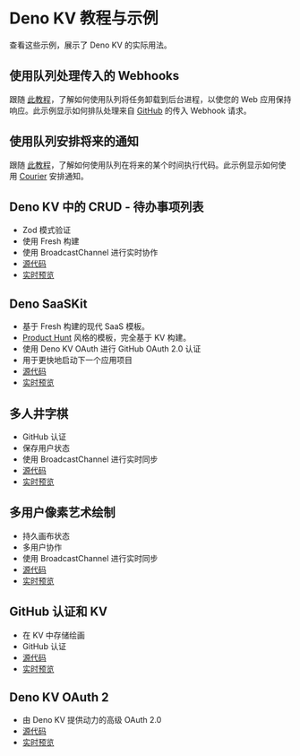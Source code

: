 # Deno KV 教程与示例

查看这些示例，展示了 Deno KV 的实际用法。

## 使用队列处理传入的 Webhooks

跟随
[此教程](./webhook_processor.md)，了解如何使用队列将任务卸载到后台进程，以使您的
Web 应用保持响应。此示例显示如何排队处理来自 [GitHub](https://www.github.com)
的传入 Webhook 请求。

## 使用队列安排将来的通知

跟随
[此教程](./schedule_notification.md)，了解如何使用队列在将来的某个时间执行代码。此示例显示如何使用
[Courier](https://www.courier.com/) 安排通知。

## Deno KV 中的 CRUD - 待办事项列表

- Zod 模式验证
- 使用 Fresh 构建
- 使用 BroadcastChannel 进行实时协作
- [源代码](https://github.com/denoland/showcase_todo)
- [实时预览](https://showcase-todo.deno.dev/)

## Deno SaaSKit

- 基于 Fresh 构建的现代 SaaS 模板。
- [Product Hunt](https://www.producthunt.com/) 风格的模板，完全基于 KV 构建。
- 使用 Deno KV OAuth 进行 GitHub OAuth 2.0 认证
- 用于更快地启动下一个应用项目
- [源代码](https://github.com/denoland/saaskit)
- [实时预览](https://hunt.deno.land/)

## 多人井字棋

- GitHub 认证
- 保存用户状态
- 使用 BroadcastChannel 进行实时同步
- [源代码](https://github.com/denoland/tic-tac-toe)
- [实时预览](https://tic-tac-toe-game.deno.dev/)

## 多用户像素艺术绘制

- 持久画布状态
- 多用户协作
- 使用 BroadcastChannel 进行实时同步
- [源代码](https://github.com/denoland/pixelpage)
- [实时预览](https://pixelpage.deno.dev/)

## GitHub 认证和 KV

- 在 KV 中存储绘画
- GitHub 认证
- [源代码](https://github.com/hashrock/kv-sketchbook)
- [实时预览](https://hashrock-kv-sketchbook.deno.dev/)

## Deno KV OAuth 2

- 由 Deno KV 提供动力的高级 OAuth 2.0
- [源代码](https://github.com/denoland/deno_kv_oauth)
- [实时预览](https://kv-oauth.deno.dev/)
